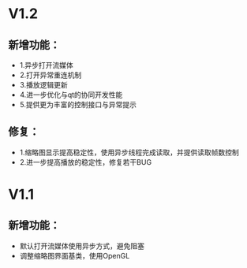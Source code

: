 # V1.2
## 新增功能：
* 1.异步打开流媒体
* 2.打开异常重连机制
* 3.播放逻辑更新
* 4.进一步优化与qt的协同开发性能
* 5.提供更为丰富的控制接口与异常提示
## 修复：
* 1.缩略图显示提高稳定性，使用异步线程完成读取，并提供读取帧数控制
* 2.进一步提高播放的稳定性，修复若干BUG

# V1.1
## 新增功能：
* 默认打开流媒体使用异步方式，避免阻塞
* 调整缩略图界面基类，使用OpenGL